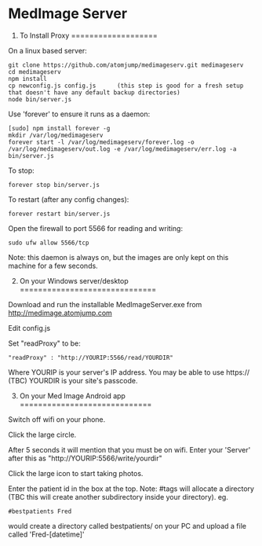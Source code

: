 # MedImage Server

1. To Install Proxy
===================

On a linux based server:

```
git clone https://github.com/atomjump/medimageserv.git medimageserv
cd medimageserv
npm install
cp newconfig.js config.js      (this step is good for a fresh setup that doesn't have any default backup directories)
node bin/server.js
```

Use 'forever' to ensure it runs as a daemon:
```
[sudo] npm install forever -g
mkdir /var/log/medimageserv
forever start -l /var/log/medimageserv/forever.log -o /var/log/medimageserv/out.log -e /var/log/medimageserv/err.log -a bin/server.js
```

To stop:
```
forever stop bin/server.js
```

To restart (after any config changes):
```
forever restart bin/server.js
```

Open the firewall to port 5566 for reading and writing:
```
sudo ufw allow 5566/tcp
```


Note: this daemon is always on, but the images are only kept on this machine for a few seconds.



2. On your Windows server/desktop
==============================

Download and run the installable MedImageServer.exe from http://medimage.atomjump.com


Edit config.js

Set "readProxy" to be:
```
"readProxy" : "http://YOURIP:5566/read/YOURDIR"
```

Where YOURIP is your server's IP address. You may be able to use https:// (TBC)
YOURDIR is your site's passcode.


3. On your Med Image Android app
=============================

Switch off wifi on your phone.

Click the large circle.

After 5 seconds it will mention that you must be on wifi. Enter your 'Server' after this as
"http://YOURIP:5566/write/yourdir"

Click the large icon to start taking photos.

Enter the patient id in the box at the top. Note: #tags will allocate a directory (TBC this will create another subdirectory inside your directory). eg.
```
#bestpatients Fred
```
would create a directory called bestpatients/ on your PC and upload a file called 'Fred-[datetime]'

